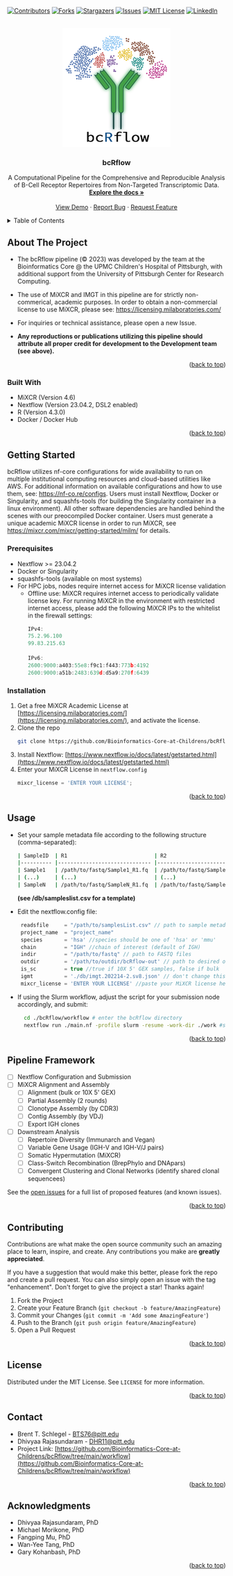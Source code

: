 <!-- Improved compatibility of back to top link: See: https://github.com/othneildrew/Best-README-Template/pull/73 -->
<a name="readme-top"></a>
<!--
*** Thanks for checking out the Best-README-Template. If you have a suggestion
*** that would make this better, please fork the repo and create a pull request
*** or simply open an issue with the tag "enhancement".
*** Don't forget to give the project a star!
*** Thanks again! Now go create something AMAZING! :D
-->



<!-- PROJECT SHIELDS -->
<!--
*** I'm using markdown "reference style" links for readability.
*** Reference links are enclosed in brackets [ ] instead of parentheses ( ).
*** See the bottom of this document for the declaration of the reference variables
*** for contributors-url, forks-url, etc. This is an optional, concise syntax you may use.
*** https://www.markdownguide.org/basic-syntax/#reference-style-links
-->
[![Contributors][contributors-shield]][contributors-url]
[![Forks][forks-shield]][forks-url]
[![Stargazers][stars-shield]][stars-url]
[![Issues][issues-shield]][issues-url]
[![MIT License][license-shield]][license-url]
[![LinkedIn][linkedin-shield]][linkedin-url]



<!-- PROJECT LOGO -->
<br />
<div align="center">
  <a href="https://github.com/Bioinformatics-Core-at-Childrens/bcRflow/tree/main/workflow">
    <img src="db/logo.png" alt="bcRflow logo" width="250" height="275">
  </a>

<h3 align="center">bcRflow</h3>

  <p align="center">
    A Computational Pipeline for the Comprehensive and Reproducible Analysis of B-Cell Receptor Repertoires from Non-Targeted Transcriptomic Data.
    <br />
    <a href="https://github.com/Bioinformatics-Core-at-Childrens/bcRflow"><strong>Explore the docs »</strong></a>
    <br />
    <br />
    <a href="https://github.com/Bioinformatics-Core-at-Childrens/bcRflow/tree/main/workflow">View Demo</a>
    ·
    <a href="https://github.com/Bioinformatics-Core-at-Childrens/bcRflow/issues">Report Bug</a>
    ·
    <a href="https://github.com/Bioinformatics-Core-at-Childrens/bcRflow/issues">Request Feature</a>
  </p>
</div>



<!-- TABLE OF CONTENTS -->
<details>
  <summary>Table of Contents</summary>
  <ol>
    <li>
      <a href="#about-the-project">About The Project</a>
      <ul>
        <li><a href="#built-with">Built With</a></li>
      </ul>
    </li>
    <li>
      <a href="#getting-started">Getting Started</a>
      <ul>
        <li><a href="#prerequisites">Prerequisites</a></li>
        <li><a href="#installation">Installation</a></li>
      </ul>
    </li>
    <li><a href="#usage">Usage</a></li>
    <li><a href="#framework">Pipeline Framework</a></li>
    <li><a href="#contributing">Contributing</a></li>
    <li><a href="#license">License</a></li>
    <li><a href="#contact">Contact</a></li>
    <li><a href="#acknowledgments">Acknowledgments</a></li>
  </ol>
</details>



<!-- ABOUT THE PROJECT -->
## About The Project

* The bcRflow pipeline (©️ 2023) was developed by the team at the Bioinformatics Core @ the UPMC Children's Hospital of Pittsburgh, with additional support from the University of Pittsburgh Center for Research Computing.

* The use of MiXCR and IMGT in this pipeline are for strictly non-commerical, academic purposes.
In order to obtain a non-commercial license to use MiXCR, please see: https://licensing.milaboratories.com/

* For inquiries or technical assistance, please open a new Issue.

* __Any reproductions or publications utilizing this pipeline should attribute all proper credit for development to the Development team (see above).__

<p align="right">(<a href="#readme-top">back to top</a>)</p>


### Built With

* MiXCR (Version 4.6)
* Nextflow (Version 23.04.2, DSL2 enabled)
* R (Version 4.3.0)
* Docker / Docker Hub

<p align="right">(<a href="#readme-top">back to top</a>)</p>

<!-- GETTING STARTED -->
## Getting Started

bcRflow utilizes nf-core configurations for wide availability to run on multiple institutional computing resources and cloud-based utilities like AWS. For additional information on available configurations and how to use them, see: https://nf-co.re/configs. Users must install Nextflow, Docker or Singularity, and squashfs-tools (for building the Singularity container in a linux environment). All other software dependencies are handled behind the scenes with our preocompiled Docker container. Users must generate a unique academic MiXCR license in order to run MiXCR, see https://mixcr.com/mixcr/getting-started/milm/ for details. 

### Prerequisites
* Nextflow >= 23.04.2
* Docker or Singularity
* squashfs-tools (available on most systems)
* For HPC jobs, nodes require internet access for MiXCR license validation
  * Offline use:
    MiXCR requires internet access to periodically validate license key. For running MiXCR in the environment with restricted internet access, please add the following MiXCR IPs to the whitelist in the firewall settings:
    ```js
    IPv4:
    75.2.96.100
    99.83.215.63
    
    IPv6:
    2600:9000:a403:55e8:f9c1:f443:773b:4192
    2600:9000:a51b:2483:639d:d5a9:270f:6439
    ```


### Installation

1. Get a free MiXCR Academic License at [https://licensing.milaboratories.com/](https://licensing.milaboratories.com/), and activate the license.
2. Clone the repo
   ```sh
   git clone https://github.com/Bioinformatics-Core-at-Childrens/bcRflow/tree/main/workflow.git
   ```
3. Install Nextflow: [https://www.nextflow.io/docs/latest/getstarted.html](https://www.nextflow.io/docs/latest/getstarted.html)
4. Enter your MiXCR License in `nextflow.config`
   ```js
   mixcr_license = 'ENTER YOUR LICENSE';
   ```

<p align="right">(<a href="#readme-top">back to top</a>)</p>

<!-- USAGE EXAMPLES -->
## Usage
* Set your sample metadata file according to the following structure (comma-separated):
  ```sh
  | SampleID  | R1                            | R2                            | Group     |
  |---------- |------------------------------ |------------------------------ |--------   |
  | Sample1   | /path/to/fastq/Sample1_R1.fq  | /path/to/fastq/Sample1_R2.fq  | Group1    |
  | (...)     | (...)                         | (...)                         | (...)     |
  | SampleN   | /path/to/fastq/SampleN_R1.fq  | /path/to/fastq/SampleN_R2.fq  | GroupN    |
  ```
  __(see /db/sampleslist.csv for a template)__

* Edit the nextflow.config file:
  ```js
   readsfile     = "/path/to/samplesList.csv" // path to sample metadata file
   project_name  = "project_name"
   species       = 'hsa' //species should be one of 'hsa' or 'mmu'
   chain         = "IGH" //chain of interest (default of IGH)
   indir         = "/path/to/fastq" // path to FASTQ files
   outdir        = '/path/to/outdir/bcRflow-out' // path to desired output directory
   is_sc         = true //true if 10X 5' GEX samples, false if bulk
   igmt          = './db/imgt.202214-2.sv8.json' // don't change this 
   mixcr_license = 'ENTER YOUR LICENSE' //paste your MiXCR license here (the string, not the file path)
  ```

* If using the Slurm workflow, adjust the script for your submission node accordingly, and submit:
  ```sh
    cd ./bcRflow/workflow # enter the bcRflow directory
    nextflow run ./main.nf -profile slurm -resume -work-dir ./work #set the relative paths according to your directory
  ```

<p align="right">(<a href="#readme-top">back to top</a>)</p>

<!-- FRAMEWORK -->
## Pipeline Framework

- [ ] Nextflow Configuration and Submission
- [ ] MiXCR Alignment and Assembly
    - [ ] Alignment (bulk or 10X 5' GEX)
    - [ ] Partial Assembly (2 rounds)
    - [ ] Clonotype Assembly (by CDR3)
    - [ ] Contig Assembly (by VDJ)
    - [ ] Export IGH clones
- [ ] Downstream Analysis
    - [ ] Repertoire Diversity (Immunarch and Vegan)
    - [ ] Variable Gene Usage (IGH-V and IGH-V/J pairs)
    - [ ] Somatic Hypermutation (MiXCR)
    - [ ] Class-Switch Recombination (BrepPhylo and DNApars)
    - [ ] Convergent Clustering and Clonal Networks (identify shared clonal sequencees)

See the [open issues](https://github.com/Bioinformatics-Core-at-Childrens/bcRflow/issues) for a full list of proposed features (and known issues).

<p align="right">(<a href="#readme-top">back to top</a>)</p>

<!-- CONTRIBUTING -->
## Contributing

Contributions are what make the open source community such an amazing place to learn, inspire, and create. Any contributions you make are **greatly appreciated**.

If you have a suggestion that would make this better, please fork the repo and create a pull request. You can also simply open an issue with the tag "enhancement".
Don't forget to give the project a star! Thanks again!

1. Fork the Project
2. Create your Feature Branch (`git checkout -b feature/AmazingFeature`)
3. Commit your Changes (`git commit -m 'Add some AmazingFeature'`)
4. Push to the Branch (`git push origin feature/AmazingFeature`)
5. Open a Pull Request

<p align="right">(<a href="#readme-top">back to top</a>)</p>



<!-- LICENSE -->
## License

Distributed under the MIT License. See `LICENSE` for more information.

<p align="right">(<a href="#readme-top">back to top</a>)</p>

<!-- CONTACT -->
## Contact
* Brent T. Schlegel - BTS76@pitt.edu
* Dhivyaa Rajasundaram - DHR11@pitt.edu
* Project Link: [https://github.com/Bioinformatics-Core-at-Childrens/bcRflow/tree/main/workflow](https://github.com/Bioinformatics-Core-at-Childrens/bcRflow/tree/main/workflow)

<p align="right">(<a href="#readme-top">back to top</a>)</p>

<!-- ACKNOWLEDGMENTS -->
## Acknowledgments

* []() Dhivyaa Rajasundaram, PhD
* []() Michael Morikone, PhD
* []() Fangping Mu, PhD
* []() Wan-Yee Tang, PhD
* []() Gary Kohanbash, PhD


<p align="right">(<a href="#readme-top">back to top</a>)</p>

<!-- MARKDOWN LINKS & IMAGES -->
<!-- https://www.markdownguide.org/basic-syntax/#reference-style-links -->
[Nextflow]: https://www.nextflow.io/
[MiXCR]: https://mixcr.com/
[contributors-shield]: https://img.shields.io/github/contributors/Bioinformatics-Core-at-Childrens/bcRflow.svg?style=for-the-badge
[contributors-url]: https://github.com/Bioinformatics-Core-at-Childrens/bcRflow/graphs/contributors
[forks-shield]: https://img.shields.io/github/forks/Bioinformatics-Core-at-Childrens/bcRflow.svg?style=for-the-badge
[forks-url]: https://github.com/Bioinformatics-Core-at-Childrens/bcRflow/tree/main/workflow/network/members
[stars-shield]: https://img.shields.io/github/stars/Bioinformatics-Core-at-Childrens/bcRflow.svg?style=for-the-badge
[stars-url]: https://github.com/Bioinformatics-Core-at-Childrens/bcRflow/tree/main/workflow/stargazers
[issues-shield]: https://img.shields.io/github/issues/Bioinformatics-Core-at-Childrens/bcRflow.svg?style=for-the-badge
[issues-url]: https://github.com/Bioinformatics-Core-at-Childrens/bcRflow/issues
[license-shield]: https://img.shields.io/github/license/Bioinformatics-Core-at-Childrens/bcRflow.svg?style=for-the-badge
[license-url]: https://github.com/Bioinformatics-Core-at-Childrens/bcRflow/tree/main/workflow/LICENSE
[linkedin-shield]: https://img.shields.io/badge/-LinkedIn-black.svg?style=for-the-badge&logo=linkedin&colorB=555
[linkedin-url]: https://linkedin.com/in/brent-schlegel-539638173
[product-screenshot]: images/screenshot.png
[Next.js]: https://img.shields.io/badge/next.js-000000?style=for-the-badge&logo=nextdotjs&logoColor=white
[Next-url]: https://nextjs.org/
[React.js]: https://img.shields.io/badge/React-20232A?style=for-the-badge&logo=react&logoColor=61DAFB
[React-url]: https://reactjs.org/
[Vue.js]: https://img.shields.io/badge/Vue.js-35495E?style=for-the-badge&logo=vuedotjs&logoColor=4FC08D
[Vue-url]: https://vuejs.org/
[Angular.io]: https://img.shields.io/badge/Angular-DD0031?style=for-the-badge&logo=angular&logoColor=white
[Angular-url]: https://angular.io/
[Svelte.dev]: https://img.shields.io/badge/Svelte-4A4A55?style=for-the-badge&logo=svelte&logoColor=FF3E00
[Svelte-url]: https://svelte.dev/
[Laravel.com]: https://img.shields.io/badge/Laravel-FF2D20?style=for-the-badge&logo=laravel&logoColor=white
[Laravel-url]: https://laravel.com
[Bootstrap.com]: https://img.shields.io/badge/Bootstrap-563D7C?style=for-the-badge&logo=bootstrap&logoColor=white
[Bootstrap-url]: https://getbootstrap.com
[JQuery.com]: https://img.shields.io/badge/jQuery-0769AD?style=for-the-badge&logo=jquery&logoColor=white
[JQuery-url]: https://jquery.com 
